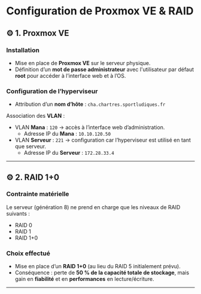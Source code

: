 # Configuration de Proxmox VE & RAID

## ⚙️ 1. Proxmox VE

### Installation

* Mise en place de **Proxmox VE** sur le serveur physique.
* Définition d’un **mot de passe administrateur** avec l'utilisateur par défaut **root** pour accéder à l’interface web et à l’OS.

### Configuration de l’hyperviseur

* Attribution d’un **nom d’hôte** :
  `cha.chartres.sportludiques.fr`
  
Association des **VLAN** :
  - VLAN **Mana** : `120` → accès à l’interface web d’administration.
    - Adresse IP du **Mana** : `10.10.120.50`
  - VLAN **Serveur** : `221` → configuration car l’hyperviseur est utilisé en tant que serveur.
    - Adresse IP du **Serveur** : `172.28.33.4`
---

## ⚙️ 2. RAID 1+0

### Contrainte matérielle

Le serveur (génération 8) ne prend en charge que les niveaux de RAID suivants :
  * RAID 0
  * RAID 1
  * RAID 1+0

### Choix effectué

* Mise en place d’un **RAID 1+0** (au lieu du RAID 5 initialement prévu).
* Conséquence : perte de **50 % de la capacité totale de stockage**, mais gain en **fiabilité** et en **performances** en lecture/écriture.

---
